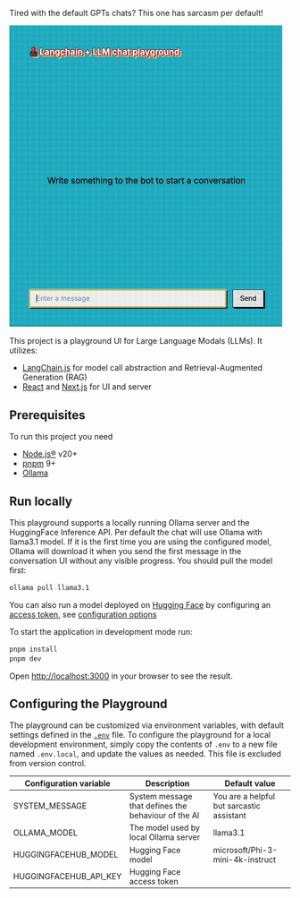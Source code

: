Tired with the default GPTs chats? This one has sarcasm per default!

<img src="docs/preview.gif" width="489" alt="preview">

This project is a playground UI for Large Language Modals (LLMs). It utilizes:
- [LangChain.js](https://github.com/langchain-ai/langchainjs) for model call abstraction and Retrieval-Augmented Generation (RAG)
- [React](https://github.com/facebook/react) and [Next.js](https://github.com/vercel/next.js) for UI and server

## Prerequisites

To run this project you need
- [Node.js®](https://nodejs.org/en/download/package-manager) v20+
- [pnpm](https://pnpm.io/installation) 9+
- [Ollama](https://ollama.com/download)

## Run locally

This playground supports a locally running Ollama server and the HuggingFace Inference API. Per default the chat will use
Ollama with llama3.1 model. If it is the first time you are using the configured model, Ollama will download it when
you send the first message in the conversation UI without any visible progress. You should pull the model first:

```bash
ollama pull llama3.1
```

You can also run a model deployed on [Hugging Face](https://huggingface.co/) by configuring an
[access token](https://huggingface.co/docs/hub/security-tokens), see [configuration options](#configuring-the-playground)

To start the application in development mode run:

```bash
pnpm install
pnpm dev
```

Open [http://localhost:3000](http://localhost:3000) in your browser to see the result.

## Configuring the Playground

The playground can be customized via environment variables, with default settings defined in the [`.env`](.env) file.
To configure the playground for a local development environment, simply copy the contents of `.env` to a new file named
`.env.local`, and update the values as needed. This file is excluded from version control.

| Configuration variable | Description                                         | Default value                             |
|------------------------|-----------------------------------------------------|-------------------------------------------|
| SYSTEM_MESSAGE         | System message that defines the behaviour of the AI | You are a helpful but sarcastic assistant |
| OLLAMA_MODEL           | The model used by local Ollama server               | llama3.1                                  |
| HUGGINGFACEHUB_MODEL   | Hugging Face model                                  | microsoft/Phi-3-mini-4k-instruct          |
| HUGGINGFACEHUB_API_KEY | Hugging Face access token                           |                                           |

